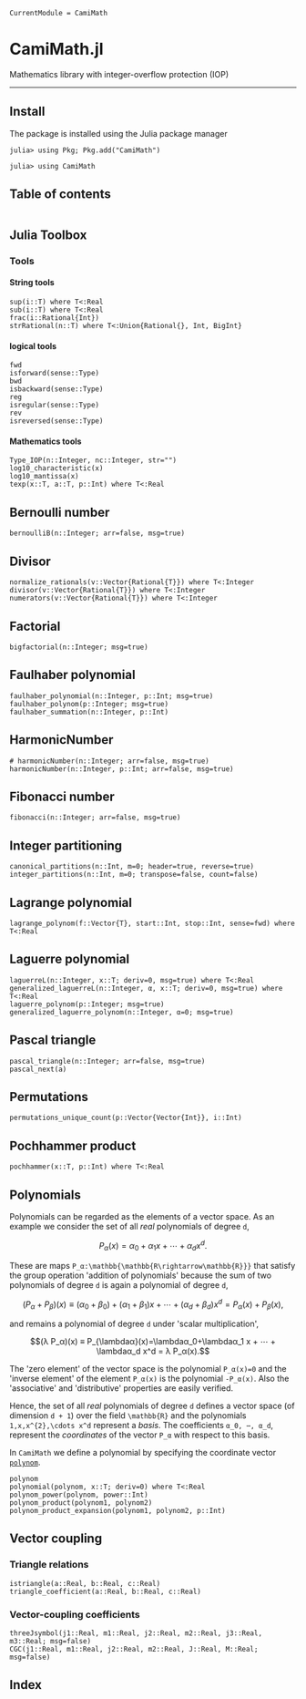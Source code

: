 ```@meta
CurrentModule = CamiMath
```

# CamiMath.jl

Mathematics library with integer-overflow protection (IOP)

---

## Install

The package is installed using the Julia package manager

```
julia> using Pkg; Pkg.add("CamiMath")

julia> using CamiMath
```

## Table of contents

```@contents
```

## Julia Toolbox

### Tools

#### String tools

```@docs
sup(i::T) where T<:Real
sub(i::T) where T<:Real
frac(i::Rational{Int})
strRational(n::T) where T<:Union{Rational{}, Int, BigInt}
```

#### logical tools

```@docs
fwd
isforward(sense::Type)
bwd
isbackward(sense::Type)
reg
isregular(sense::Type)
rev
isreversed(sense::Type)
```

#### Mathematics tools

```@docs
Type_IOP(n::Integer, nc::Integer, str="")
log10_characteristic(x)
log10_mantissa(x)
texp(x::T, a::T, p::Int) where T<:Real
```

## Bernoulli number

```@docs
bernoulliB(n::Integer; arr=false, msg=true)
```

## Divisor

```@docs
normalize_rationals(v::Vector{Rational{T}}) where T<:Integer
divisor(v::Vector{Rational{T}}) where T<:Integer
numerators(v::Vector{Rational{T}}) where T<:Integer
```

## Factorial

```@docs
bigfactorial(n::Integer; msg=true)
```

## Faulhaber polynomial

```@docs
faulhaber_polynomial(n::Integer, p::Int; msg=true)
faulhaber_polynom(p::Integer; msg=true)
faulhaber_summation(n::Integer, p::Int)
```

## HarmonicNumber

```@docs
# harmonicNumber(n::Integer; arr=false, msg=true)
harmonicNumber(n::Integer, p::Int; arr=false, msg=true)
```

## Fibonacci number

```@docs
fibonacci(n::Integer; arr=false, msg=true)
```

## Integer partitioning

```@docs
canonical_partitions(n::Int, m=0; header=true, reverse=true)
integer_partitions(n::Int, m=0; transpose=false, count=false)
```

## Lagrange polynomial

```@docs
lagrange_polynom(f::Vector{T}, start::Int, stop::Int, sense=fwd) where T<:Real
```

## Laguerre polynomial

```@docs
laguerreL(n::Integer, x::T; deriv=0, msg=true) where T<:Real
generalized_laguerreL(n::Integer, α, x::T; deriv=0, msg=true) where T<:Real
laguerre_polynom(p::Integer; msg=true)
generalized_laguerre_polynom(n::Integer, α=0; msg=true)
```

## Pascal triangle

```@docs
pascal_triangle(n::Integer; arr=false, msg=true)
pascal_next(a)
```

## Permutations

```@docs
permutations_unique_count(p::Vector{Vector{Int}}, i::Int)
```

## Pochhammer product

```@docs
pochhammer(x::T, p::Int) where T<:Real
```

## Polynomials

Polynomials can be regarded as the elements of a vector space. As an example 
we consider the set of all *real* polynomials of degree ``d``,
```math
P_α(x) = α_0 + α_1 x + ⋯ + α_d x^d.
```
These are maps ``P_α:\mathbb{\mathbb{R\rightarrow\mathbb{R}}}`` that 
satisfy the group operation 'addition of polynomials' because the sum of two 
polynomials of degree ``d`` is again a polynomial of degree ``d``,
```math
(P_α + P_β)(x) ≡ (α_0 + β_{0})+(α_1 + β_1)x + ⋯ + (α_d + β_d) x^d = P_α(x) + P_β(x),
```
and remains a polynomial of degree ``d`` under 'scalar multiplication',
```math
(λ P_α)(x) ≡ P_{\lambdaα}(x)=\lambdaα_0+\lambdaα_1 x + ⋯ + \lambdaα_d x^d = λ P_α(x).
```
The 'zero element' of the vector space is the polynomial ``P_α(x)=0`` and the 'inverse 
element' of the element ``P_α(x)`` is the polynomial ``-P_α(x)``. Also the 'associative' 
and 'distributive' properties are easily verified. 

Hence, the set of all *real* polynomials of degree ``d`` defines  a vector space (of 
dimension ``d + 1``) over the field ``\mathbb{R}`` and the polynomials 
``1,x,x^{2},\cdots x^d`` represent a *basis*. The coefficients ``α_0, ⋯, α_d``,
represent the *coordinates* of the vector ``P_α`` with respect to this basis.

In `CamiMath` we define a polynomial by specifying the coordinate vector [`polynom`](@ref).

```@docs
polynom
polynomial(polynom, x::T; deriv=0) where T<:Real
polynom_power(polynom, power::Int)
polynom_product(polynom1, polynom2)
polynom_product_expansion(polynom1, polynom2, p::Int)
```

## Vector coupling

### Triangle relations

```@docs
istriangle(a::Real, b::Real, c::Real)
triangle_coefficient(a::Real, b::Real, c::Real)
```
### Vector-coupling coefficients

```@docs
threeJsymbol(j1::Real, m1::Real, j2::Real, m2::Real, j3::Real, m3::Real; msg=false)
CGC(j1::Real, m1::Real, j2::Real, m2::Real, J::Real, M::Real; msg=false)
```

## Index

```@index
```